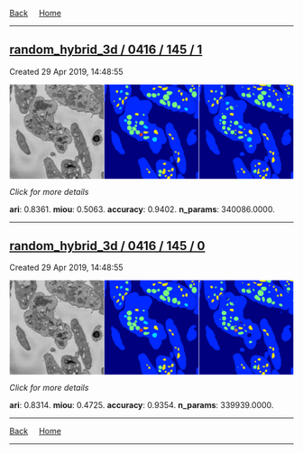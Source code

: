 
[Back](..)&nbsp;&nbsp;&nbsp;&nbsp;&nbsp;[Home](https://leapmanlab.github.io/snapshots)

---

<div class="summary"><a href="1"><h2>random_hybrid_3d / 0416 / 145 / 1</h2></a><p>Created 29 Apr 2019, 14:48:55
</p><a href="1"><img src="1/media/summary.png" align="center"></a><p>
<i>Click for more details</i>
</p></div>

**ari**: 0.8361. **miou**: 0.5063. **accuracy**: 0.9402. **n_params**: 340086.0000. 

---

<div class="summary"><a href="0"><h2>random_hybrid_3d / 0416 / 145 / 0</h2></a><p>Created 29 Apr 2019, 14:48:55
</p><a href="0"><img src="0/media/summary.png" align="center"></a><p>
<i>Click for more details</i>
</p></div>

**ari**: 0.8314. **miou**: 0.4725. **accuracy**: 0.9354. **n_params**: 339939.0000. 

---

[Back](..)&nbsp;&nbsp;&nbsp;&nbsp;&nbsp;[Home](https://leapmanlab.github.io/snapshots)

---